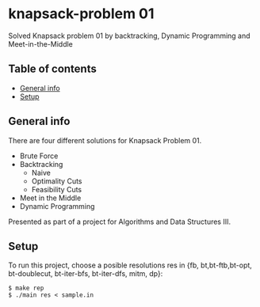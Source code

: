 # knapsack-problem 01
Solved Knapsack problem 01 by backtracking, Dynamic Programming and Meet-in-the-Middle

## Table of contents
* [General info](#general-info)
* [Setup](#setup)

## General info
There are four different solutions for Knapsack Problem 01. 
- Brute Force
- Backtracking
	- Naive
	- Optimality Cuts
	- Feasibility Cuts
- Meet in the Middle
- Dynamic Programming

Presented as part of a project for Algorithms and Data Structures III.

## Setup
To run this project, choose a posible resolutions res in {fb, bt,bt-ftb,bt-opt, bt-doublecut, bt-iter-bfs, bt-iter-dfs, mitm, dp}:

```
$ make rep
$ ./main res < sample.in
```
